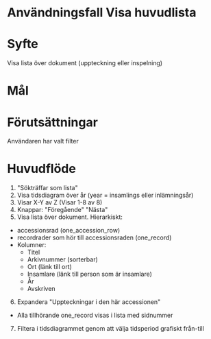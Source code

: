 # Användningsfall Visa huvudlista
# Syfte
Visa lista över dokument (uppteckning eller inspelning)

# Mål

# Förutsättningar
Användaren har valt filter

# Huvudflöde
1. "Sökträffar som lista"
2. Visa tidsdiagram över år (year = insamlings eller inlämningsår)
3. Visar X-Y av Z (Visar 1-8 av 8)
4. Knappar: "Föregående" "Nästa"
5. Visa lista över dokument. Hierarkiskt:
- accessionsrad (one_accession_row)
- recordrader som hör till accessionsraden (one_record)
- Kolumner:
  - Titel
  - Arkivnummer (sorterbar)
  - Ort (länk till ort)
  - Insamlare (länk till person som är insamlare)
  - År
  - Avskriven
6. Expandera "Uppteckningar i den här accessionen"
- Alla tillhörande one_record visas i lista med sidnummer
7. Filtera i tidsdiagrammet genom att välja tidsperiod grafiskt från-till


